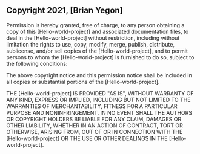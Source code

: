## Copyright 2021, [Brian Yegon]

Permission is hereby granted, free of charge, to any person obtaining a copy of this [Hello-world-project] and associated documentation files, to deal in the [Hello-world-project] without restriction, including without limitation the rights to use, copy, modify, merge, publish, distribute, sublicense, and/or sell copies of the [Hello-world-project], and to permit persons to whom the [Hello-world-project] is furnished to do so, subject to the following conditions:

The above copyright notice and this permission notice shall be included in all copies or substantial portions of the [Hello-world-project].

THE [Hello-world-project] IS PROVIDED "AS IS", WITHOUT WARRANTY OF ANY KIND, EXPRESS OR IMPLIED, INCLUDING BUT NOT LIMITED TO THE WARRANTIES OF MERCHANTABILITY, FITNESS FOR A PARTICULAR PURPOSE AND NONINFRINGEMENT. IN NO EVENT SHALL THE AUTHORS OR COPYRIGHT HOLDERS BE LIABLE FOR ANY CLAIM, DAMAGES OR OTHER LIABILITY, WHETHER IN AN ACTION OF CONTRACT, TORT OR OTHERWISE, ARISING FROM, OUT OF OR IN CONNECTION WITH THE [Hello-world-project] OR THE USE OR OTHER DEALINGS IN THE [Hello-world-project].